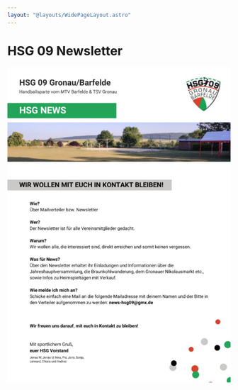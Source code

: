 ```yaml
---
layout: "@layouts/WidePageLayout.astro"
---
```


# HSG 09 Newsletter

![HSG 09 Newsletter](../../assets/hsg-newsletter.jpg)
